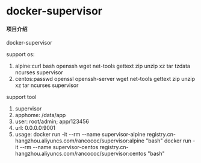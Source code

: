 # docker-supervisor

#### 项目介绍
docker-supervisor

support os:
1. alpine:curl bash openssh wget net-tools gettext zip unzip xz tar tzdata ncurses supervisor
2. centos:passwd openssl openssh-server wget net-tools gettext zip unzip xz tar ncurses supervisor

support tool
1. supervisor
2. apphome: /data/app
3. user: root/admin; app/123456
4. url: 0.0.0.0:9001
4. usage:
docker run -it --rm --name supervisor-alpine registry.cn-hangzhou.aliyuncs.com/rancococ/supervisor:alpine "bash"
docker run -it --rm --name supervisor-centos registry.cn-hangzhou.aliyuncs.com/rancococ/supervisor:centos "bash"
